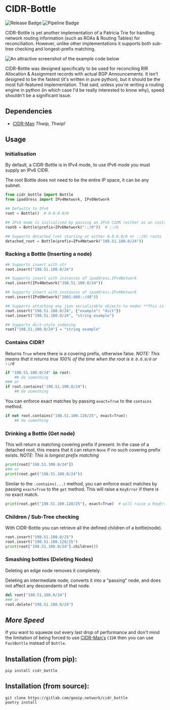 # CIDR-Bottle
![Release Badge](https://gitlab.com/geoip.network/cidr_bottle/-/badges/release.svg)
![Pipeline Badge](https://gitlab.com/geoip.network/cidr_bottle/badges/main/pipeline.svg)

CIDR-Bottle is yet another implementation of a Patricia Trie for handling network routing information (such as ROAs & Routing Tables) for reconciliation.
However, unlike other implementations it supports both sub-tree checking and longest-prefix matching.

![An attractive screenshot of the example code below](https://gitlab.com/geoip.network/cidr_bottle/-/raw/a57fe64864d8b05d71dde9ba32687319ca4fdbb8/screenshots/screenshot.png)

CIDR-Bottle was designed specifically to be used for reconciling RIR Allocation & Assignment records with actual BGP Announcements.
It isn't designed to be the fastest (it's written in pure python), but it should be the most full-featured implementation. 
That said, unless you're writing a routing engine in python (in which case I'd be really interested to know why), speed shouldn't be a significant issue.

## Dependencies
* [CIDR-Man](https://pypi.org/project/cidr-man/) *Thwip, Thwip!*

## Usage
### Initialisation
By default, a CIDR-Bottle is in IPv4 mode, to use IPv6 mode you must supply an IPv6 CIDR.

The root Bottle does not need to be the entire IP space, it can be any subnet.
```python
from cidr_bottle import Bottle
from ipaddress import IPv4Network, IPv6Network

## Defaults to IPv4
root = Bottle()  # 0.0.0.0/0

## IPv6 mode is initialised by passing an IPv6 CIDR (either as an instance of ipaddress.IPv6Network) 
root6 = Bottle(prefix=IPv6Network("::/0"))  # ::/0

## Supports detached (not starting at either 0.0.0.0/0 or ::/0) roots
detached_root = Bottle(prefix=IPv4Network("198.51.100.0/24"))
```

### Racking a Bottle (Inserting a node)
```python
## Supports insert with str
root.insert("198.51.100.0/24")

## Supports insert with instances of ipaddress.IPv4Network
root.insert(IPv4Network("198.51.100.0/24"))

## Supports insert with instances of ipaddress.IPv6Network
root.insert(IPv6Network("2001:db8::/48"))

## Supports attaching any json serializable objects to nodes **This is important for future planned releases**
root.insert("198.51.100.0/24", {"example": "dict"})
root.insert("198.51.100.0/24", "string example")

## Supports dict-style indexing
root["198.51.100.0/24"] = "string example"
```

### Contains CIDR?
Returns `True` where there is a covering prefix, otherwise false.
*NOTE: This means that it returns true 100% of the time when the root is `0.0.0.0/0` or `::/0`*
```python
if "198.51.100.0/24" in root:
    ## do something
### or
if root.contains("198.51.100.0/24"):
    ## do something
```
You can enforce exact matches by passing `exact=True` to the `contains` method.
```python
if not root.contains("198.51.100.128/25", exact=True):
    ## do something
```

### Drinking a Bottle (Get node)
This will return a matching covering prefix if present. 
In the case of a detached root, this means that it can return `None` if no such covering prefix exists.
*NOTE: This is longest prefix matching*
```python
print(root["198.51.100.0/24"])
### or
print(root.get("198.51.100.0/24"))
```
Similar to the `.contains(...)` method, you can enforce exact matches by passing `exact=True` to the `get` method. 
This will raise a `KeyError` if there is no exact match.
```python
print(root.get("198.51.100.128/25"), exact=True)  # will raise a KeyError("no exact match found")
```

### Children / Sub-Tree checking
With CIDR-Bottle you can retrieve all the defined children of a bottle(node).
```python
root.insert("198.51.100.0/25")
root.insert("198.51.100.128/25")
print(root["198.51.100.0/24"].children())
```

### Smashing bottles (Deleting Nodes)
Deleting an edge node removes it completely.

Deleting an intermediate node, converts it into a "passing" node, and does not affect any descendants of that node.
```python
del root["198.51.100.0/24"]
### or
root.delete("198.51.100.0/24")
```


## *More Speed*
If you want to squeeze out every last drop of performance and don't mind the limitation of being forced to use [CIDR-Man's](https://pypi.org/project/cidr-man/) `CIDR` then you can use `FastBottle` instead of `Bottle`.


## Installation (from pip):
```shell
pip install cidr_bottle
```

## Installation (from source):
```shell
git clone https://gitlab.com/geoip.network/cidr_bottle
poetry install
```